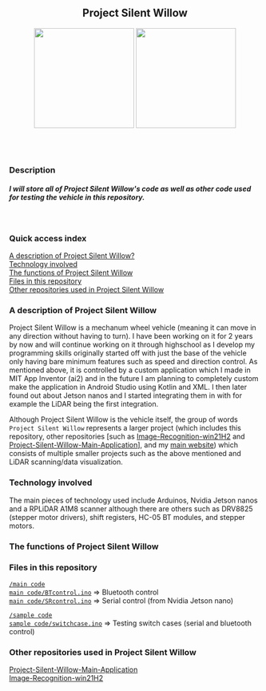 <h2 align="center">Project Silent Willow</h2>
<p align="center">
    <img src="https://user-images.githubusercontent.com/92825997/187325584-4cc5d7f3-468a-4426-8c7f-93117b1a4f07.png" width=200/>
    <img src="https://user-images.githubusercontent.com/92825997/187325625-ba71f7d2-1b81-47a8-98ec-602794a38036.png" width=200/>
</p>
<br/>
<br/>

### Description
##### I will store all of Project Silent Willow's code as well as other code used for testing the vehicle in this repository.
<br/>

### Quick access index
<a href="#a-description-of-project-silent-willow">A description of Project Silent Willow?</a><br/>
<a href="">Technology involved</a><br/>
<a href="#the-functions-of-project-silent-willow">The functions of Project Silent Willow</a><br/>
<a href="#files-in-this-repository">Files in this repository</a><br/>
<a href="#other-repositories-used-in-project-silent-willow">Other repositories used in Project Silent Willow</a><br/>

### A description of Project Silent Willow
Project Silent Willow is a mechanum wheel vehicle (meaning it can move in any direction without having to turn). I have been working on it for 2 years by now and will continue working on it through highschool as I develop my programming skills originally started off with just the base of the vehicle only having bare minimum features such as speed and direction control. As mentioned above, it is controlled by a custom application which I made in MIT App Inventor (ai2) and in the future I am planning to completely custom make the application in Android Studio using Kotlin and XML. I then later found out about Jetson nanos and I started integrating them in with for example the LiDAR being the first integration.

Although Project Silent Willow is the vehicle itself, the group of words ```Project Silent Willow``` represents a larger project (which includes this repository, other repositories [such as <a href="https://github.com/win21H2/Image-Recognition-win21H2">Image-Recognition-win21H2</a> and <a href="https://github.com/win21H2/Project-Silent-Willow-Main-Application">Project-Silent-Willow-Main-Application</a>], and my <a href="https://324hz.dev">main website</a>) which consists of multiple smaller projects such as the above mentioned and LiDAR scanning/data visualization.
### Technology involved
The main pieces of technology used include Arduinos, Nvidia Jetson nanos and a RPLiDAR A1M8 scanner although there are others such as DRV8825 (stepper motor drivers), shift registers, HC-05 BT modules, and stepper motors.
### The functions of Project Silent Willow

### Files in this repository

<a href="https://github.com/win21H2/Project-Silent-Willow/tree/main/main%20code">`/main code`</a><br/>
<a href="https://github.com/win21H2/Project-Silent-Willow/blob/main/main%20code/BTcontrol.ino">`main code/BTcontrol.ino`</a> => Bluetooth control<br/>
<a href="https://github.com/win21H2/Project-Silent-Willow/blob/main/main%20code/SRcontrol.ino">`main code/SRcontrol.ino`</a> => Serial control (from Nvidia Jetson nano)

<a href="https://github.com/win21H2/Project-Silent-Willow/tree/main/sample%20code">`/sample code`</a><br/>
<a href="https://github.com/win21H2/Project-Silent-Willow/blob/main/sample%20code/switchcase..ino">`sample code/switchcase.ino`</a> => Testing switch cases (serial and bluetooth control)

### Other repositories used in Project Silent Willow
<a href="https://github.com/win21H2/Project-Silent-Willow-Main-Application">Project-Silent-Willow-Main-Application</a><br/>
<a href="https://github.com/win21H2/Image-Recognition-win21H2">Image-Recognition-win21H2</a><br/>
